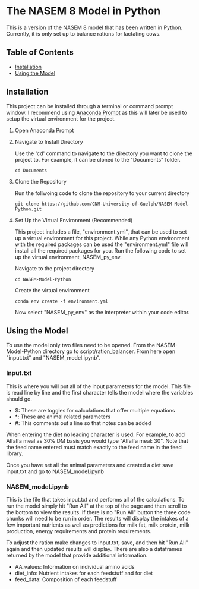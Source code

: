# The NASEM 8 Model in Python

This is a version of the NASEM 8 model that has been written in Python. Currently, it is only set up to balance rations for lactating cows. 

## Table of Contents
- [Installation](#installation)
- [Using the Model](#using-the-model)


## Installation 

This project can be installed through a terminal or command prompt window. I recommend using [Anaconda Prompt](https://docs.conda.io/en/latest/miniconda.html) as this will later be used
to setup the virtual environment for the project. 

1. Open Anaconda Prompt
2. Navigate to Install Directory

   Use the 'cd' command to navigate to the directory you want to clone the project to. For example, it can be cloned to the "Documents" folder.
   ```
   cd Documents
   ```
3. Clone the Repository

    Run the follwoing code to clone the repository to your current directory
    ```
    git clone https://github.com/CNM-University-of-Guelph/NASEM-Model-Python.git
    ```

4. Set Up the Virtual Environment (Recommended)    

    This project includes a file, "environment.yml", that can be used to set up a virtual environment for this project. While any Python environment with the required packages can be used
    the "environment.yml" file will install all the required packages for you. Run the following code to set up the virtual environment, NASEM_py_env. 

    Navigate to the project directory
    ```
    cd NASEM-Model-Python
    ```
    Create the virtual environment
    ```
    conda env create -f environment.yml
    ```

    Now select "NASEM_py_env" as the interpreter within your code editor.
    

## Using the Model
To use the model only two files need to be opened. From the NASEM-Model-Python directory go to script/ration_balancer. From here open "input.txt" and "NASEM_model.ipynb".

### Input.txt
This is where you will put all of the input parameters for the model. This file is read line by line and the first character tells the model where the variables should go. 

- $: These are toggles for calculations that offer multiple equations
- *: These are animal related parameters
- #: This comments out a line so that notes can be added

When entering the diet no leading character is used. For example, to add Alfalfa meal as 30% DM basis you would type "Alfalfa meal: 30".
Note that the feed name entered must match exactly to the feed name in the feed library.

Once you have set all the animal parameters and created a diet save input.txt and go to NASEM_model.ipynb

### NASEM_model.ipynb
This is the file that takes input.txt and performs all of the calculations. To run the model simply hit "Run All" at the top of the page and then scroll to the bottom to view the results. If there is no "Run All" button the three code chunks will need to be run in order. The results will display the intakes of a few important nutrients as well as predictions for milk fat, milk protein, milk production, energy requirements and protein requirements.

To adjust the ration make changes to input.txt, save, and then hit "Run All" again and then updated results will display. 
There are also a dataframes returned by the model that provide additional information.
- AA_values: Information on individual amino acids
- diet_info: Nutrient intakes for each feedstuff and for diet
- feed_data: Composition of each feedstuff

